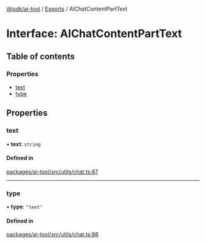 [@isdk/ai-tool](../README.md) / [Exports](../modules.md) / AIChatContentPartText

# Interface: AIChatContentPartText

## Table of contents

### Properties

- [text](AIChatContentPartText.md#text)
- [type](AIChatContentPartText.md#type)

## Properties

### text

• **text**: `string`

#### Defined in

[packages/ai-tool/src/utils/chat.ts:87](https://github.com/isdk/ai-tool.js/blob/262bec683a365fd77a8c1ea7cbf9a636e19c4ce2/src/utils/chat.ts#L87)

___

### type

• **type**: ``"text"``

#### Defined in

[packages/ai-tool/src/utils/chat.ts:86](https://github.com/isdk/ai-tool.js/blob/262bec683a365fd77a8c1ea7cbf9a636e19c4ce2/src/utils/chat.ts#L86)
